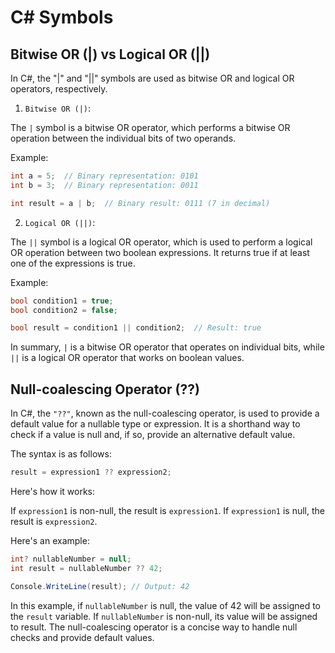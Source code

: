 # C# Symbols

## Bitwise OR (|) vs Logical OR (||)

In C#, the "|" and "||" symbols are used as bitwise OR and logical OR operators, respectively.

1. ```Bitwise OR (|)```:

The ```|``` symbol is a bitwise OR operator, which performs a bitwise OR operation between the individual bits of two operands.

Example:

```csharp
int a = 5;  // Binary representation: 0101
int b = 3;  // Binary representation: 0011

int result = a | b;  // Binary result: 0111 (7 in decimal)
```

2. ```Logical OR (||)```:

The ```||``` symbol is a logical OR operator, which is used to perform a logical OR operation between two boolean expressions. It returns true if at least one of the expressions is true.

Example:

```csharp
bool condition1 = true;
bool condition2 = false;

bool result = condition1 || condition2;  // Result: true
```

In summary, ```|``` is a bitwise OR operator that operates on individual bits, while ```||``` is a logical OR operator that works on boolean values.

## Null-coalescing Operator (??)

In C#, the ```"??"```, known as the null-coalescing operator, is used to provide a default value for a nullable type or expression. It is a shorthand way to check if a value is null and, if so, provide an alternative default value.

The syntax is as follows:

```csharp
result = expression1 ?? expression2;
```

Here's how it works:

If ```expression1``` is non-null, the result is ```expression1```.
If ```expression1``` is null, the result is ```expression2```.

Here's an example:

```csharp
int? nullableNumber = null;
int result = nullableNumber ?? 42;

Console.WriteLine(result); // Output: 42
```

In this example, if ```nullableNumber``` is null, the value of 42 will be assigned to the ```result``` variable. If ```nullableNumber``` is non-null, its value will be assigned to result. The null-coalescing operator is a concise way to handle null checks and provide default values.

